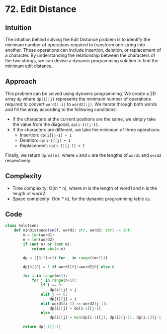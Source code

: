 # 72. Edit Distance

## Intuition
The intuition behind solving the Edit Distance problem is to identify the minimum number of operations required to transform one string into another. These operations can include insertion, deletion, or replacement of a character. By understanding the relationship between the characters of the two strings, we can devise a dynamic programming solution to find the minimum edit distance.

## Approach
This problem can be solved using dynamic programming. We create a 2D array `dp` where `dp[i][j]` represents the minimum number of operations required to convert `word1[:i]` to `word2[:j]`. We iterate through both words and fill the array according to the following conditions:
- If the characters at the current positions are the same, we simply take the value from the diagonal, `dp[i-1][j-1]`.
- If the characters are different, we take the minimum of three operations:
  - Insertion: `dp[i][j-1] + 1`
  - Deletion: `dp[i-1][j] + 1`
  - Replacement: `dp[i-1][j-1] + 1`
  
Finally, we return `dp[m][n]`, where `m` and `n` are the lengths of `word1` and `word2` respectively.

## Complexity
- Time complexity: O(m * n), where m is the length of word1 and n is the length of word2.
- Space complexity: O(m * n), for the dynamic programming table `dp`.

## Code
```python
class Solution:
    def minDistance(self, word1: str, word2: str) -> int:
        m = len(word1)
        n = len(word2)
        if (not n) or (not m):
            return abs(n-m)

        dp = [[0]*(n+1) for _ in range((m+1))]

        dp[0][0] = 1 if word1[0]!=word2[0] else 0

        for i in range(m+1):
            for j in range(n+1):
                if i == 0:
                    dp[i][j] = j
                elif j == 0:
                    dp[i][j] = i
                elif word1[i-1] == word2[j-1]:
                    dp[i][j] = dp[i-1][j-1]
                else :
                    dp[i][j] = min(dp[i-1][j], dp[i][j-1], dp[i-1][j-1])+1
                
        return dp[-1][-1]
```